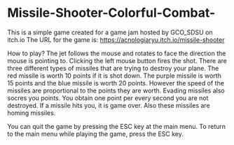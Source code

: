 # Missile-Shooter-Colorful-Combat-
This is a simple game created for a game jam hosted by  GCO_SDSU on itch.io
The URL for the game is: https://acnologiaryu.itch.io/missile-shooter

How to play?
The jet follows the mouse and rotates to face the direction the mouse is pointing to. Clicking the left mouse button fires the shot. There are three different types of missiles that are trying to destroy your plane. The red missile is worth 10 points if it is shot down. The purple missile is worth 15 points and the blue missile is worth 20 points. However the speed of the missiles are proportional to the points they are worth. Evading missiles also socres you points. You obtain one point per every second you are not destroyed. If a missile hits you, it is game over. Also these missiles are homing missiles. 

You can quit the game by pressing the ESC key at the main menu. To return to the main menu while playing the game, press the ESC key.
